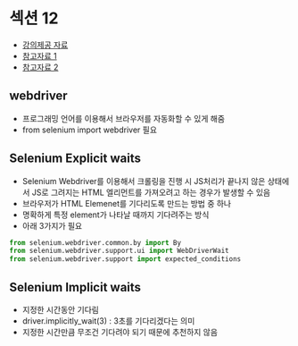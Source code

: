 # 섹션 12

* [강의제공 자료](https://github.com/tecladocode/complete-python-course/tree/master/course_contents/12_browser_automation_selenium)
* [참고자료 1](https://beomi.github.io/gb-crawling/posts/2017-02-27-HowToMakeWebCrawler-With-Selenium.html)
* [참고자료 2](https://sacko.tistory.com/13)

## webdriver
* 프로그래밍 언어를 이용해서 브라우저를 자동화할 수 있게 해줌
* from selenium import webdriver 필요

## Selenium Explicit waits
* Selenium Webdriver를 이용해서 크롤링을 진행 시 JS처리가 끝나지 않은 상태에서 JS로 그려지는 HTML 엘리먼트를 가져오려고 하는 경우가 발생할 수 있음
* 브라우저가 HTML Elemenet를 기다리도록 만드는 방법 중 하나
* 명확하게 특정 element가 나타날 때까지 기다려주는 방식
* 아래 3가지가 필요

```python
from selenium.webdriver.common.by import By
from selenium.webdriver.support.ui import WebDriverWait
from selenium.webdriver.support import expected_conditions
```

## Selenium Implicit waits
* 지정한 시간동안 기다림
* driver.implicitly_wait(3) : 3초를 기다리겠다는 의미
* 지정한 시간만큼 무조건 기다려야 되기 때문에 추천하지 않음

